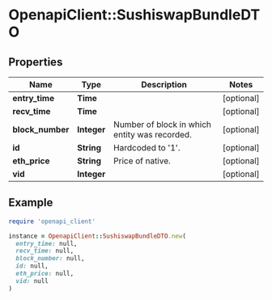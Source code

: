 # OpenapiClient::SushiswapBundleDTO

## Properties

| Name | Type | Description | Notes |
| ---- | ---- | ----------- | ----- |
| **entry_time** | **Time** |  | [optional] |
| **recv_time** | **Time** |  | [optional] |
| **block_number** | **Integer** | Number of block in which entity was recorded. | [optional] |
| **id** | **String** | Hardcoded to &#39;1&#39;. | [optional] |
| **eth_price** | **String** | Price of native. | [optional] |
| **vid** | **Integer** |  | [optional] |

## Example

```ruby
require 'openapi_client'

instance = OpenapiClient::SushiswapBundleDTO.new(
  entry_time: null,
  recv_time: null,
  block_number: null,
  id: null,
  eth_price: null,
  vid: null
)
```

